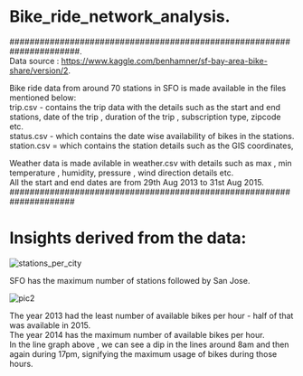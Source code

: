 # Bike_ride_network_analysis. 
######################################################################.      
Data source : https://www.kaggle.com/benhamner/sf-bay-area-bike-share/version/2.   

Bike ride data from around 70 stations in SFO is made available in the files mentioned below:  
trip.csv - contains the trip data with the details such as the start and end stations, date of the trip , duration of the trip , subscription type, zipcode etc.    
status.csv - which contains the date wise availability of bikes in the stations.     
station.csv = which contains the station details such as the GIS coordinates, 
  
Weather data is made avilable in weather.csv with details such as max , min temperature , humidity, pressure , wind direction details etc.  
All the start and end dates are from 29th Aug 2013 to 31st Aug 2015.  
#####################################################################

# Insights derived from the data:  
![stations_per_city](https://user-images.githubusercontent.com/20832632/132625104-7fdbe93a-6c27-42ed-8528-d7ffd6152b87.png)

SFO has the maximum number of stations followed by San Jose.

![pic2](https://user-images.githubusercontent.com/20832632/132631600-6dcaf44e-7a10-482d-865e-59dae384e044.png)

The year 2013 had the least number of available bikes per hour - half of that was available in 2015.  
The year 2014 has the maximum number of available bikes per hour.    
In the line graph above , we can see a dip in the lines around 8am and then again during 17pm, signifying the maximum usage of bikes during those hours.  
